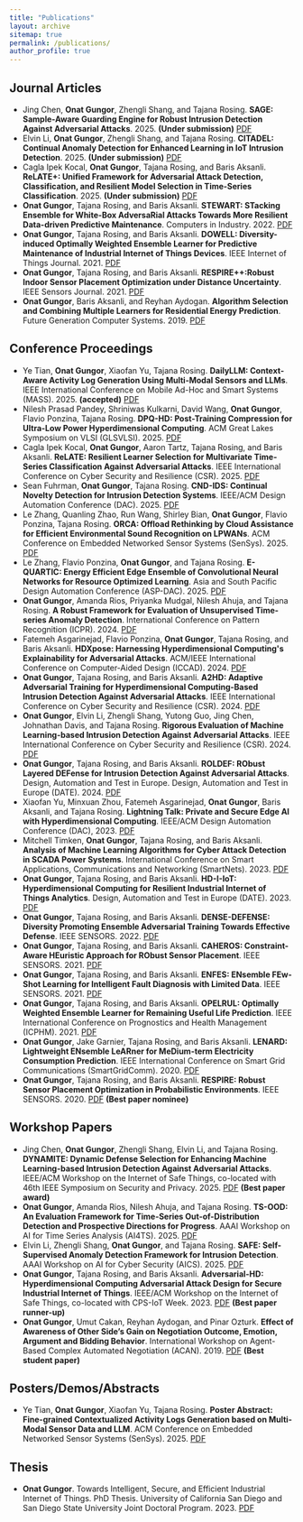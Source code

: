 ```yaml
---
title: "Publications"
layout: archive
sitemap: true
permalink: /publications/
author_profile: true
---
```


## Journal Articles
* Jing Chen, **Onat Gungor**, Zhengli Shang, and Tajana Rosing. **SAGE: Sample-Aware Guarding Engine for Robust Intrusion Detection Against Adversarial Attacks**. 2025. **(Under submission)** [PDF](https://arxiv.org/abs/2509.08091) 
* Elvin Li, **Onat Gungor**, Zhengli Shang, and Tajana Rosing. **CITADEL: Continual Anomaly Detection for Enhanced Learning in IoT Intrusion Detection**. 2025. **(Under submission)** [PDF](https://arxiv.org/abs/2508.19450) 
* Cagla Ipek Kocal, **Onat Gungor**, Tajana Rosing, and Baris Aksanli. **ReLATE+: Unified Framework for Adversarial Attack Detection, Classification, and Resilient Model Selection in Time-Series Classification**. 2025. **(Under submission)** [PDF](https://arxiv.org/abs/2508.19456) 
* **Onat Gungor**, Tajana Rosing, and Baris Aksanli. **STEWART: STacking Ensemble for White-Box AdversaRial Attacks Towards More Resilient Data-driven Predictive Maintenance**. Computers in Industry. 2022. [PDF](https://www.sciencedirect.com/science/article/pii/S0166361522000574)
* **Onat Gungor**, Tajana Rosing, and Baris Aksanli. **DOWELL: Diversity-induced Optimally Weighted Ensemble Learner for Predictive Maintenance of Industrial Internet of Things Devices**. IEEE Internet of Things Journal. 2021. [PDF](https://ieeexplore.ieee.org/document/9484087)
* **Onat Gungor**, Tajana Rosing, and Baris Aksanli. **RESPIRE++:Robust Indoor Sensor Placement Optimization under Distance Uncertainty**. IEEE Sensors Journal. 2021. [PDF](https://ieeexplore.ieee.org/document/9416575)
* **Onat Gungor**, Baris Aksanli, and Reyhan Aydogan. **Algorithm Selection and Combining Multiple Learners for Residential Energy Prediction**. Future Generation Computer Systems. 2019. [PDF](https://www.sciencedirect.com/science/article/abs/pii/S0167739X19305795)  

## Conference Proceedings
* Ye Tian, **Onat Gungor**, Xiaofan Yu, Tajana Rosing. **DailyLLM: Context-Aware Activity Log Generation Using Multi-Modal Sensors and LLMs**. IEEE International Conference on Mobile Ad-Hoc and Smart Systems (MASS). 2025. **(accepted)** [PDF](https://arxiv.org/abs/2507.13737)
* Nilesh Prasad Pandey, Shriniwas Kulkarni, David Wang, **Onat Gungor**, Flavio Ponzina, Tajana Rosing. **DPQ-HD: Post-Training Compression for Ultra-Low Power Hyperdimensional Computing**. ACM Great Lakes Symposium on VLSI (GLSVLSI). 2025. [PDF](https://dl.acm.org/doi/full/10.1145/3716368.3735224)
* Cagla Ipek Kocal, **Onat Gungor**, Aaron Tartz, Tajana Rosing, and Baris Aksanli. **ReLATE: Resilient Learner Selection for Multivariate Time-Series Classification Against Adversarial Attacks**. IEEE International Conference on Cyber Security and Resilience (CSR). 2025. [PDF](https://ieeexplore.ieee.org/document/11130062) 
* Sean Fuhrman, **Onat Gungor**, Tajana Rosing. **CND-IDS: Continual Novelty Detection for Intrusion Detection Systems**. IEEE/ACM Design Automation Conference (DAC). 2025. [PDF](https://arxiv.org/abs/2502.14094)
* Le Zhang, Quanling Zhao, Run Wang, Shirley Bian, **Onat Gungor**, Flavio Ponzina, Tajana Rosing. **ORCA: Offload Rethinking by Cloud Assistance for Efficient Environmental Sound Recognition on LPWANs**. ACM Conference on Embedded Networked Sensor Systems (SenSys). 2025. [PDF](https://dl.acm.org/doi/abs/10.1145/3715014.3722078)
* Le Zhang, Flavio Ponzina, **Onat Gungor**, and Tajana Rosing. **E-QUARTIC: Energy Efficient Edge Ensemble of Convolutional Neural Networks for Resource Optimized Learning**. Asia and South Pacific Design Automation Conference (ASP-DAC). 2025. [PDF](https://dl.acm.org/doi/abs/10.1145/3658617.3697751)
* **Onat Gungor**, Amanda Rios, Priyanka Mudgal, Nilesh Ahuja, and Tajana Rosing. **A Robust Framework for Evaluation of Unsupervised Time-series Anomaly Detection**. International Conference on Pattern Recognition (ICPR). 2024. [PDF](https://link.springer.com/chapter/10.1007/978-3-031-78395-1_4)
* Fatemeh Asgarinejad, Flavio Ponzina, **Onat Gungor**, Tajana Rosing, and Baris Aksanli. **HDXpose: Harnessing Hyperdimensional Computing's Explainability for Adversarial Attacks**. ACM/IEEE International Conference on Computer-Aided Design (ICCAD). 2024. [PDF](https://dl.acm.org/doi/abs/10.1145/3676536.3676726) 
* **Onat Gungor**, Tajana Rosing, and Baris Aksanli. **A2HD: Adaptive Adversarial Training for Hyperdimensional Computing-Based Intrusion Detection Against Adversarial Attacks**. IEEE International Conference on Cyber Security and Resilience (CSR). 2024. [PDF](https://ieeexplore.ieee.org/abstract/document/10679458) 
* **Onat Gungor**, Elvin Li, Zhengli Shang, Yutong Guo, Jing Chen, Johnathan Davis, and Tajana Rosing. **Rigorous Evaluation of Machine Learning-based Intrusion Detection Against Adversarial Attacks**. IEEE International Conference on Cyber Security and Resilience (CSR). 2024. [PDF](https://ieeexplore.ieee.org/abstract/document/10679443) 
* **Onat Gungor**, Tajana Rosing, and Baris Aksanli. **ROLDEF: RObust Layered DEFense for Intrusion Detection Against Adversarial Attacks**. Design, Automation and Test in Europe. Design, Automation and Test in Europe (DATE). 2024. [PDF](https://ieeexplore.ieee.org/document/10546886)
* Xiaofan Yu, Minxuan Zhou, Fatemeh Asgarinejad, **Onat Gungor**, Baris Aksanli, and Tajana Rosing. **Lightning Talk: Private and Secure Edge AI with Hyperdimensional Computing**. IEEE/ACM Design Automation Conference (DAC), 2023. [PDF](https://ieeexplore.ieee.org/document/10247820)
* Mitchell Timken, **Onat Gungor**, Tajana Rosing, and Baris Aksanli. **Analysis of Machine Learning Algorithms for Cyber Attack Detection in SCADA Power Systems**. International Conference on Smart Applications, Communications and Networking (SmartNets). 2023. [PDF](https://ieeexplore.ieee.org/abstract/document/10216147)
* **Onat Gungor**, Tajana Rosing, and Baris Aksanli. **HD-I-IoT: Hyperdimensional Computing for Resilient Industrial Internet of Things Analytics**. Design, Automation and Test in Europe (DATE). 2023. [PDF](https://ieeexplore.ieee.org/document/10137045)
* **Onat Gungor**, Tajana Rosing, and Baris Aksanli. **DENSE-DEFENSE: Diversity Promoting Ensemble Adversarial Training Towards Effective Defense**. IEEE SENSORS. 2022. [PDF](https://ieeexplore.ieee.org/abstract/document/9967204)
* **Onat Gungor**, Tajana Rosing, and Baris Aksanli. **CAHEROS: Constraint-Aware HEuristic Approach for RObust Sensor Placement**. IEEE SENSORS. 2021. [PDF](https://ieeexplore.ieee.org/document/9639707)
* **Onat Gungor**, Tajana Rosing, and Baris Aksanli. **ENFES: ENsemble FEw-Shot Learning for Intelligent Fault Diagnosis with Limited Data**. IEEE SENSORS. 2021. [PDF](https://ieeexplore.ieee.org/abstract/document/9639633)
* **Onat Gungor**, Tajana Rosing, and Baris Aksanli. **OPELRUL: Optimally Weighted Ensemble Learner for Remaining Useful Life Prediction**. IEEE International Conference on Prognostics and Health Management (ICPHM). 2021. [PDF](https://ieeexplore.ieee.org/document/9486535)
* **Onat Gungor**, Jake Garnier, Tajana Rosing, and Baris Aksanli. **LENARD: Lightweight ENsemble LeARner for MeDium-term Electricity Consumption Prediction**. IEEE International Conference on Smart Grid Communications (SmartGridComm). 2020. [PDF](https://ieeexplore.ieee.org/abstract/document/9303012)
* **Onat Gungor**, Tajana Rosing, and Baris Aksanli. **RESPIRE: Robust Sensor Placement Optimization in Probabilistic Environments**. IEEE SENSORS. 2020. [PDF](https://ieeexplore.ieee.org/document/9278821) **(Best paper nominee)**

## Workshop Papers
* Jing Chen, **Onat Gungor**, Zhengli Shang, Elvin Li, and Tajana Rosing. **DYNAMITE: Dynamic Defense Selection for Enhancing Machine Learning-based Intrusion Detection Against Adversarial Attacks**. IEEE/ACM Workshop on the Internet of Safe Things, co-located with 46th IEEE Symposium on
Security and Privacy. 2025. [PDF](https://ieeexplore.ieee.org/abstract/document/11051175?casa_token=AaGGyxiCSlwAAAAA:0eofj8g_bCbB9lu4FfYo1c7VlQS3eUhRiAmjx8K95pMg2-s2uIwvmgxX9RezQpa-nU4LakdzMw) **(Best paper award)**
* **Onat Gungor**, Amanda Rios, Nilesh Ahuja, and Tajana Rosing. **TS-OOD: An Evaluation Framework for Time-Series Out-of-Distribution Detection and Prospective Directions for Progress**. AAAI Workshop on AI for Time Series Analysis (AI4TS). 2025. [PDF](https://arxiv.org/abs/2502.15901)
* Elvin Li, Zhengli Shang, **Onat Gungor**, and Tajana Rosing. **SAFE: Self-Supervised Anomaly Detection Framework for Intrusion Detection**. AAAI Workshop on AI for Cyber Security (AICS). 2025. [PDF](https://arxiv.org/abs/2502.07119)
* **Onat Gungor**, Tajana Rosing, and Baris Aksanli. **Adversarial-HD: Hyperdimensional Computing Adversarial Attack Design
for Secure Industrial Internet of Things**. IEEE/ACM Workshop on the Internet of Safe Things, co-located with CPS-IoT Week. 2023. [PDF](https://dl.acm.org/doi/abs/10.1145/3576914.3587484) **(Best paper runner-up)**
* **Onat Gungor**, Umut Cakan, Reyhan Aydogan, and Pinar Ozturk. **Effect of Awareness of Other Side’s Gain on Negotiation Outcome, Emotion, Argument and Bidding Behavior**. International Workshop on Agent-Based Complex Automated Negotiation (ACAN). 2019. [PDF](https://link.springer.com/chapter/10.1007/978-981-16-0471-3_1#:~:text=We%20observed%20that%2067%25%20of,of%20the%20other%20side's%20gain.) **(Best student paper)**

## Posters/Demos/Abstracts
* Ye Tian, **Onat Gungor**, Xiaofan Yu, Tajana Rosing. **Poster Abstract: Fine-grained Contextualized Activity Logs Generation based on Multi-Modal Sensor Data and LLM**. ACM Conference on Embedded Networked Sensor Systems (SenSys). 2025. [PDF](https://dl.acm.org/doi/abs/10.1145/3715014.3724031) 

## Thesis
* **Onat Gungor**. Towards Intelligent, Secure, and Efficient Industrial Internet of Things. PhD Thesis. University of California San Diego and San Diego State University Joint Doctoral Program. 2023. [PDF](https://escholarship.org/uc/item/0pj2s6s3)
